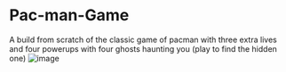 # Pac-man-Game
A build from scratch of the classic game of pacman with three extra lives and four powerups with four ghosts haunting you (play to find the hidden one)
![image](https://github.com/bbhoom/Pac-man-Game/assets/109898065/4c324922-8ad3-40f8-aeb3-191cbf539326)
